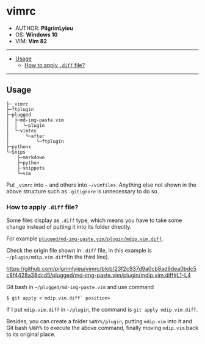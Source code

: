 # vimrc

- AUTHOR: **PilgrimLyieu**
- OS: **Windows 10**
- VIM: **Vim 82**

---

- [Usage](#usage)
  - [How to apply `.diff` file?](#how-to-apply-diff-file)

---

## Usage

```
├─_vimrc
├─ftplugin
├─plugged
│  ├─md-img-paste.vim
│  │  └─plugin
│  └─vimtex
│      └─after
│          └─ftplugin
├─pythonx
└─Snips
    ├─markdown
    ├─python
    ├─snippets
    └─vim
```

Put `_vimrc` into `~` and others into `~/vimfiles`. Anything else not shown in the above structure such as `.gitignore` is unnecessary to do so.

### How to apply `.diff` file?

Some files display as `.diff` type, which means you have to take some change instead of putting it into its folder directly.

For example [`plugged/md-img-paste.vim/plugin/mdip.vim.diff`](plugged/md-img-paste.vim/plugin/mdip.vim.diff).

Check the origin file shown in `.diff` file, in this example is `~/plugin/mdip.vim.diff`(In the third line).

https://github.com/pilgrimlyieu/vimrc/blob/23f2c937d9a0cb8ad9dea0bdc5c8f4428a38dcd5/plugged/md-img-paste.vim/plugin/mdip.vim.diff#L1-L4

Git bash in `~/plugged/md-img-paste.vim` and use command

```git
$ git apply <`mdip.vim.diff` position>
```

If I put `mdip.vim.diff` in `~/plugin`, the command is `git apply mdip.vim.diff`.

Besides, you can create a folder `%ANY%/plugin`, putting `mdip.vim` into it and Git bash `%ANY%` to execute the above command, finally moving `mdip.vim` back to its original place.
